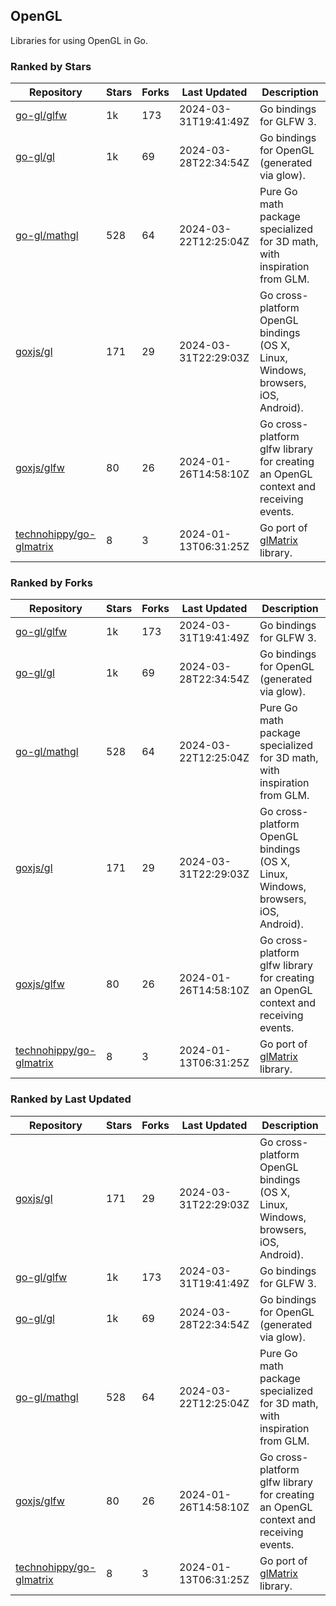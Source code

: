 ## OpenGL

Libraries for using OpenGL in Go.

### Ranked by Stars

| Repository | Stars | Forks | Last Updated | Description | 
|------------|-------|-------|--------------|-------------|
| [go-gl/glfw](https://github.com/go-gl/glfw) | 1k | 173 | 2024-03-31T19:41:49Z |  Go bindings for GLFW 3. |
| [go-gl/gl](https://github.com/go-gl/gl) | 1k | 69 | 2024-03-28T22:34:54Z |  Go bindings for OpenGL (generated via glow). |
| [go-gl/mathgl](https://github.com/go-gl/mathgl) | 528 | 64 | 2024-03-22T12:25:04Z |  Pure Go math package specialized for 3D math, with inspiration from GLM. |
| [goxjs/gl](https://github.com/goxjs/gl) | 171 | 29 | 2024-03-31T22:29:03Z |  Go cross-platform OpenGL bindings (OS X, Linux, Windows, browsers, iOS, Android). |
| [goxjs/glfw](https://github.com/goxjs/glfw) | 80 | 26 | 2024-01-26T14:58:10Z |  Go cross-platform glfw library for creating an OpenGL context and receiving events. |
| [technohippy/go-glmatrix](https://github.com/technohippy/go-glmatrix) | 8 | 3 | 2024-01-13T06:31:25Z |  Go port of [glMatrix](https://glmatrix.net/) library. |

### Ranked by Forks

| Repository | Stars | Forks | Last Updated | Description | 
|------------|-------|-------|--------------|-------------|
| [go-gl/glfw](https://github.com/go-gl/glfw) | 1k | 173 | 2024-03-31T19:41:49Z |  Go bindings for GLFW 3. |
| [go-gl/gl](https://github.com/go-gl/gl) | 1k | 69 | 2024-03-28T22:34:54Z |  Go bindings for OpenGL (generated via glow). |
| [go-gl/mathgl](https://github.com/go-gl/mathgl) | 528 | 64 | 2024-03-22T12:25:04Z |  Pure Go math package specialized for 3D math, with inspiration from GLM. |
| [goxjs/gl](https://github.com/goxjs/gl) | 171 | 29 | 2024-03-31T22:29:03Z |  Go cross-platform OpenGL bindings (OS X, Linux, Windows, browsers, iOS, Android). |
| [goxjs/glfw](https://github.com/goxjs/glfw) | 80 | 26 | 2024-01-26T14:58:10Z |  Go cross-platform glfw library for creating an OpenGL context and receiving events. |
| [technohippy/go-glmatrix](https://github.com/technohippy/go-glmatrix) | 8 | 3 | 2024-01-13T06:31:25Z |  Go port of [glMatrix](https://glmatrix.net/) library. |

### Ranked by Last Updated

| Repository | Stars | Forks | Last Updated | Description | 
|------------|-------|-------|--------------|-------------|
| [goxjs/gl](https://github.com/goxjs/gl) | 171 | 29 | 2024-03-31T22:29:03Z |  Go cross-platform OpenGL bindings (OS X, Linux, Windows, browsers, iOS, Android). |
| [go-gl/glfw](https://github.com/go-gl/glfw) | 1k | 173 | 2024-03-31T19:41:49Z |  Go bindings for GLFW 3. |
| [go-gl/gl](https://github.com/go-gl/gl) | 1k | 69 | 2024-03-28T22:34:54Z |  Go bindings for OpenGL (generated via glow). |
| [go-gl/mathgl](https://github.com/go-gl/mathgl) | 528 | 64 | 2024-03-22T12:25:04Z |  Pure Go math package specialized for 3D math, with inspiration from GLM. |
| [goxjs/glfw](https://github.com/goxjs/glfw) | 80 | 26 | 2024-01-26T14:58:10Z |  Go cross-platform glfw library for creating an OpenGL context and receiving events. |
| [technohippy/go-glmatrix](https://github.com/technohippy/go-glmatrix) | 8 | 3 | 2024-01-13T06:31:25Z |  Go port of [glMatrix](https://glmatrix.net/) library. |


